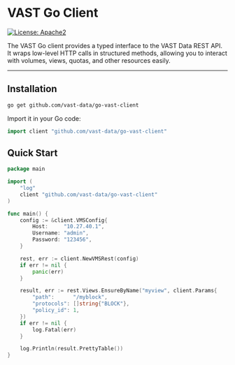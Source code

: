 # VAST Go Client

[![License: Apache2](https://img.shields.io/badge/License-Apache2-yellow.svg)](https://opensource.org/licenses/MIT)

The VAST Go client provides a typed interface to the VAST Data REST API. It wraps low-level HTTP calls in structured methods, allowing you to interact with volumes, views, quotas, and other resources easily.

---

## Installation

```bash
go get github.com/vast-data/go-vast-client
```

Import it in your Go code:

```go
import client "github.com/vast-data/go-vast-client"
```

## Quick Start

```go
package main

import (
    "log"
    client "github.com/vast-data/go-vast-client"
)

func main() {
    config := &client.VMSConfig{
        Host:     "10.27.40.1",
        Username: "admin",
        Password: "123456",
    }

    rest, err := client.NewVMSRest(config)
    if err != nil {
        panic(err)
    }

    result, err := rest.Views.EnsureByName("myview", client.Params{
        "path":      "/myblock",
        "protocols": []string{"BLOCK"},
        "policy_id": 1,
    })
    if err != nil {
        log.Fatal(err)
    }

    log.Println(result.PrettyTable())
}
```
